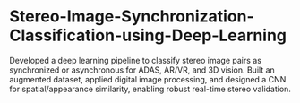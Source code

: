 # Stereo-Image-Synchronization-Classification-using-Deep-Learning
Developed a deep learning pipeline to classify stereo image pairs as synchronized or asynchronous for ADAS, AR/VR, and 3D vision. Built an augmented dataset, applied digital image processing, and designed a CNN for spatial/appearance similarity, enabling robust real-time stereo validation.

